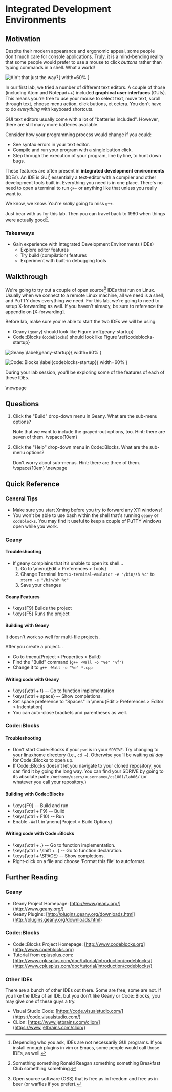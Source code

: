 # Integrated Development Environments

## Motivation

Despite their modern appearance and ergonomic appeal, some people don't much care for console applications.
Truly, it is a mind-bending reality that some people would prefer to use a mouse to click *buttons* rather than typing commands in a shell.
What a world!

![Ain't that just the way?](06/greg.jpg){ width=60% }

In our first lab, we tried a number of different text editors.
A couple of those (including Atom and Notepad++) included **graphical user interfaces** (GUIs).
This means you're free to use your mouse to select text, move text, scroll through text, choose menu action, click buttons, et cetera.
You don't have to do *everything* with keyboard shortcuts.

GUI text editors usually come with a lot of "batteries included".
However, there are still many more batteries available.

Consider how your programming process would change if you could:

- See syntax errors in your text editor.
- Compile and run your program with a single button click.
- Step through the execution of your program, line by line, to hunt down bugs.

These features are often present in **integrated development environments** (IDEs).
An IDE is GUI[^not-always-GUI] essentially a text-editor with a compiler and other development tools built in.
Everything you need is in one place.
There's no need to open a terminal to run `g++` or anything like that unless you really want to.

We know, we know.
You're *really* going to miss `g++`.

Just bear with us for this lab.
Then you can travel back to 1980 when things were actually good[^reagan].

### Takeaways

- Gain experience with Integrated Development Environments (IDEs)
    - Explore editor features
    - Try build (compilation) features
    - Experiment with built-in debugging tools

## Walkthrough

We're going to try out a couple of open source[^oss] IDEs that run on Linux.
Usually when we connect to a remote Linux machine, all we need is a shell, and PuTTY does everything we need.
For this lab, we're going to need to setup X-forwarding as well.
If you haven't already, be sure to reference the appendix on [X-forwarding].

Before lab, make sure you're able to start the two IDEs we will be using:

- Geany (`geany`) should look like Figure \ref{geany-startup}
- Code::Blocks (`codeblocks`) should look like Figure \ref{codeblocks-startup}

![Geany \label{geany-startup}](06/geany.png){ width=60% }

![Code::Blocks \label{codeblocks-startup}](06/codeblocks.png){ width=60% }

During your lab session, you'll be exploring some of the features of each of these IDEs.

\newpage
## Questions

1.  Click the "Build" drop-down menu in Geany. What are the sub-menu options?

    Note that we want to include the grayed-out options, too.
    Hint: there are seven of them.
\vspace{10em}

2.  Click the "Help" drop-down menu in Code::Blocks. What are the sub-menu options?

    Don't worry about sub-menus.
    Hint: there are three of them.
\vspace{10em}
\newpage


## Quick Reference

### General Tips

- Make sure you start Xming before you try to forward any X11 windows!
- You won't be able to use bash within the shell that's running `geany` or `codeblocks`.
  You may find it useful to keep a couple of PuTTY windows open while you work.

### Geany

#### Troubleshooting

- If geany complains that it’s unable to open its shell...
    1. Go to \menu{Edit > Preferences > Tools}
    2. Change Terminal from `x-terminal-emulator -e "/bin/sh %c"` to `xterm -e "/bin/sh %c"`
    3. Save your changes

#### Geany Features

- \keys{F9} Builds the project
- \keys{F5} Runs the project

#### Building with Geany

It doesn't work so well for multi-file projects.

After you create a project...

- Go to \menu{Project > Properties > Build}
- Find the "Build" command (`g++ -Wall -o "%e" "%f"`)
- Change it to `g++ -Wall -o "%e" *.cpp`

#### Writing code with Geany

- \keys{\ctrl + t} -- Go to function implementation
- \keys{\ctrl + space} -- Show completions.
- Set space preference to "Spaces" in \menu{Edit > Preferences > Editor > Indentation}
- You can auto-close brackets and parentheses as well.

### Code::Blocks

#### Troubleshooting

- Don't start Code::Blocks if your `pwd` is in your `SDRIVE`.
  Try changing to your linuxhome directory (i.e., `cd ~`).
  Otherwise you’ll be waiting *all day* for Code::Blocks to open up.
- If Code::Blocks doesn't let you navigate to your cloned repository, you can find it by going the long way.
  You can find your SDRIVE by going to its absolute path: `/nethome/users/<username>/cs1001/lab06/` (or whatever you call your repository.)

#### Building with Code::Blocks

- \keys{F9} -- Build and run
- \keys{\ctrl + F9} -- Build
- \keys{\ctrl + F10} -- Run
- Enable `-Wall` in \menu{Project > Build Options}

#### Writing code with Code::Blocks

- \keys{\ctrl + .} -- Go to function implementation.
- \keys{\ctrl + \shift + .} -- Go to function declaration.
- \keys{\ctrl + \SPACE} -- Show completions.
- Right-click on a file and choose ‘Format this file’ to autoformat.

## Further Reading

### Geany

- Geany Project Homepage: [http://www.geany.org/](http://www.geany.org/)
- Geany Plugins: [http://plugins.geany.org/downloads.html](http://plugins.geany.org/downloads.html)

### Code::Blocks

- Code::Blocks Project Homepage: [http://www.codeblocks.org](http://www.codeblocks.org)
- Tutorial from cplusplus.com: [http://www.cplusplus.com/doc/tutorial/introduction/codeblocks/](http://www.cplusplus.com/doc/tutorial/introduction/codeblocks/)

### Other IDEs

There are a bunch of other IDEs out there.
Some are free; some are not.
If you like the IDEa of an IDE, but you don't like Geany or Code::Blocks, you may give one of these guys a try.

- Visual Studio Code: [https://code.visualstudio.com/](https://code.visualstudio.com/)
- CLion: [https://www.jetbrains.com/clion/](https://www.jetbrains.com/clion/)

[^reagan]: Something something Ronald Reagan something something Breakfast Club something something.
[^not-always-GUI]: Depending who you ask, IDEs are not necessarily GUI programs. If you install enough plugins in vim or Emacs, some people would call those IDEs, as well.
[^oss]: Open source software (OSS) that is free as in freedom and free as in beer (or waffles if you prefer).
